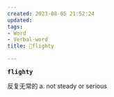 ```yaml
---
created: 2023-08-05 21:52:24
updated: 
tags: 
- Word
- Verbal-word
title: 🚩flighty

---
```


<pre><strong>flighty</strong></pre>
反复无常的
a. not steady or serious